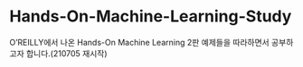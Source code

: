 # Hands-On-Machine-Learning-Study
O’REILLY에서 나온 Hands-On Machine Learning 2판 예제들을 따라하면서 공부하고자 합니다.(210705 재시작)
